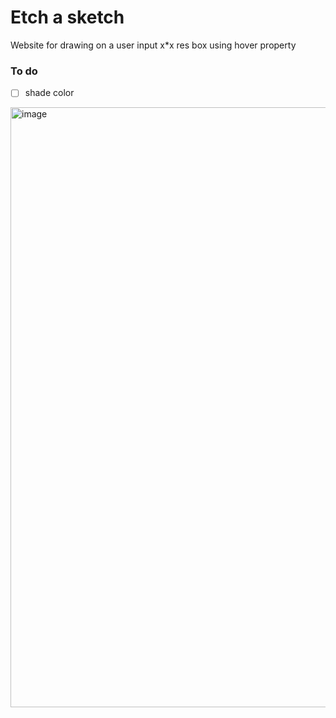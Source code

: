 # Etch a sketch

Website for drawing on a user input x*x res box using hover property

### To do
 
- [ ] shade color

<img width="960" alt="image" src="https://user-images.githubusercontent.com/93701274/204467671-24cb5e3b-4c30-46c9-a695-77080b8c552c.png">
